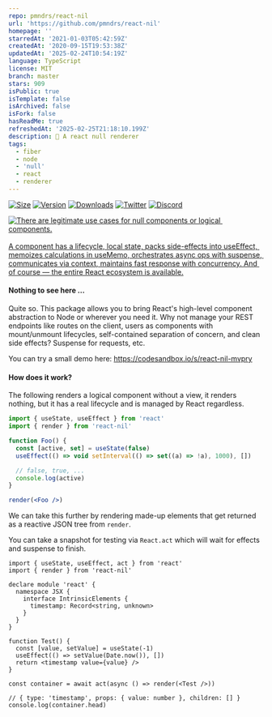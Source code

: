 ```yaml
---
repo: pmndrs/react-nil
url: 'https://github.com/pmndrs/react-nil'
homepage: ''
starredAt: '2021-01-03T05:42:59Z'
createdAt: '2020-09-15T19:53:38Z'
updatedAt: '2025-02-24T10:54:19Z'
language: TypeScript
license: MIT
branch: master
stars: 909
isPublic: true
isTemplate: false
isArchived: false
isFork: false
hasReadMe: true
refreshedAt: '2025-02-25T21:18:10.199Z'
description: ⃝ A react null renderer
tags:
  - fiber
  - node
  - 'null'
  - react
  - renderer
---
```


[![Size](https://img.shields.io/bundlephobia/minzip/react-nil?label=gzip&style=flat&colorA=000000&colorB=000000)](https://bundlephobia.com/package/react-nil)
[![Version](https://img.shields.io/npm/v/react-nil?style=flat&colorA=000000&colorB=000000)](https://npmjs.com/package/react-nil)
[![Downloads](https://img.shields.io/npm/dt/react-nil.svg?style=flat&colorA=000000&colorB=000000)](https://npmjs.com/package/react-nil)
[![Twitter](https://img.shields.io/twitter/follow/pmndrs?label=%40pmndrs&style=flat&colorA=000000&colorB=000000&logo=twitter&logoColor=000000)](https://twitter.com/pmndrs)
[![Discord](https://img.shields.io/discord/740090768164651008?style=flat&colorA=000000&colorB=000000&label=discord&logo=discord&logoColor=000000)](https://discord.gg/poimandres)

<p align="left">
  <a id="cover" href="#cover">
    <picture>
      <source media="(prefers-color-scheme: dark)" srcset=".github/dark.svg">
      <img style="white-space:pre-wrap" alt="There are legitimate use cases for null components or logical components.&#10&#10A component has a lifecycle, local state, packs side-effects into useEffect, memoizes calculations in useMemo, orchestrates async ops with suspense, communicates via context, maintains fast response with concurrency. And of course — the entire React ecosystem is available." src=".github/light.svg">
    </picture>
  </a>
</p>

#### Nothing to see here ...

Quite so. This package allows you to bring React's high-level component abstraction to Node or wherever you need it. Why not manage your REST endpoints like routes on the client, users as components with mount/unmount lifecycles, self-contained separation of concern, and clean side effects? Suspense for requests, etc.

You can try a small demo here: https://codesandbox.io/s/react-nil-mvpry

#### How does it work?

The following renders a logical component without a view, it renders nothing, but it has a real lifecycle and is managed by React regardless.

```jsx
import { useState, useEffect } from 'react'
import { render } from 'react-nil'

function Foo() {
  const [active, set] = useState(false)
  useEffect(() => void setInterval(() => set((a) => !a), 1000), [])

  // false, true, ...
  console.log(active)
}

render(<Foo />)
```

We can take this further by rendering made-up elements that get returned as a reactive JSON tree from `render`.

You can take a snapshot for testing via `React.act` which will wait for effects and suspense to finish.

```tsx
import { useState, useEffect, act } from 'react'
import { render } from 'react-nil'

declare module 'react' {
  namespace JSX {
    interface IntrinsicElements {
      timestamp: Record<string, unknown>
    }
  }
}

function Test() {
  const [value, setValue] = useState(-1)
  useEffect(() => setValue(Date.now()), [])
  return <timestamp value={value} />
}

const container = await act(async () => render(<Test />))

// { type: 'timestamp', props: { value: number }, children: [] }
console.log(container.head)
```

